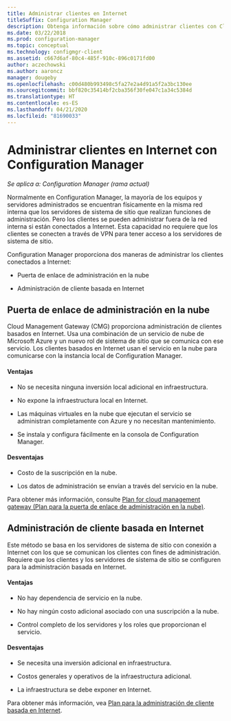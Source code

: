```yaml
---
title: Administrar clientes en Internet
titleSuffix: Configuration Manager
description: Obtenga información sobre cómo administrar clientes con Cloud Management Gateway y la administración de clientes basados en Internet en Configuration Manager.
ms.date: 03/22/2018
ms.prod: configuration-manager
ms.topic: conceptual
ms.technology: configmgr-client
ms.assetid: c667d6af-80c4-485f-910c-896c0171fd00
author: aczechowski
ms.author: aaroncz
manager: dougeby
ms.openlocfilehash: c00d480b993498c5fa27e2a4d91a5f2a3bc130ee
ms.sourcegitcommit: bbf820c35414bf2cba356f30fe047c1a34c5384d
ms.translationtype: HT
ms.contentlocale: es-ES
ms.lasthandoff: 04/21/2020
ms.locfileid: "81690033"
---
```

# <a name="manage-clients-on-the-internet-with-configuration-manager"></a>Administrar clientes en Internet con Configuration Manager

*Se aplica a: Configuration Manager (rama actual)*

Normalmente en Configuration Manager, la mayoría de los equipos y servidores administrados se encuentran físicamente en la misma red interna que los servidores de sistema de sitio que realizan funciones de administración. Pero los clientes se pueden administrar fuera de la red interna si están conectados a Internet. Esta capacidad no requiere que los clientes se conecten a través de VPN para tener acceso a los servidores de sistema de sitio.

Configuration Manager proporciona dos maneras de administrar los clientes conectados a Internet:

-   Puerta de enlace de administración en la nube

-   Administración de cliente basada en Internet


## <a name="cloud-management-gateway"></a>Puerta de enlace de administración en la nube

Cloud Management Gateway (CMG) proporciona administración de clientes basados en Internet. Usa una combinación de un servicio de nube de Microsoft Azure y un nuevo rol de sistema de sitio que se comunica con ese servicio. Los clientes basados en Internet usan el servicio en la nube para comunicarse con la instancia local de Configuration Manager.

#### <a name="advantages"></a>Ventajas  

-   No se necesita ninguna inversión local adicional en infraestructura.  

-   No expone la infraestructura local en Internet.  

-   Las máquinas virtuales en la nube que ejecutan el servicio se administran completamente con Azure y no necesitan mantenimiento.  

-   Se instala y configura fácilmente en la consola de Configuration Manager.  

#### <a name="disadvantages"></a>Desventajas  

-   Costo de la suscripción en la nube.  

-   Los datos de administración se envían a través del servicio en la nube.  

Para obtener más información, consulte [Plan for cloud management gateway (Plan para la puerta de enlace de administración en la nube)](cmg/plan-cloud-management-gateway.md).  



## <a name="internet-based-client-management"></a>Administración de cliente basada en Internet

Este método se basa en los servidores de sistema de sitio con conexión a Internet con los que se comunican los clientes con fines de administración. Requiere que los clientes y los servidores de sistema de sitio se configuren para la administración basada en Internet.

#### <a name="advantages"></a>Ventajas  

-   No hay dependencia de servicio en la nube.  

-   No hay ningún costo adicional asociado con una suscripción a la nube.  

-   Control completo de los servidores y los roles que proporcionan el servicio.  

#### <a name="disadvantages"></a>Desventajas  

-   Se necesita una inversión adicional en infraestructura.  

-   Costos generales y operativos de la infraestructura adicional.  

-   La infraestructura se debe exponer en Internet.  

Para obtener más información, vea [Plan para la administración de cliente basada en Internet](plan-internet-based-client-management.md).  
